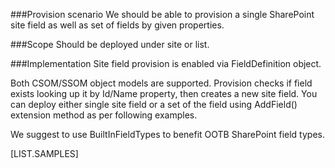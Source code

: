 ﻿<properties 
	pageTitle="FieldDefinition" 
    pageName="FieldDefinition"
    parentPageId="12771"
/>

###Provision scenario
We should be able to provision a single SharePoint site field as well as set of fields by given properties.

###Scope
Should be deployed under site or list.

###Implementation
Site field provision is enabled via FieldDefinition object.

Both CSOM/SSOM object models are supported. Provision checks if field exists looking up it by Id/Name property, then creates a new site field. You can deploy either single site field or a set of the field using AddField() extension method as per following examples.

We suggest to use BuiltInFieldTypes to benefit OOTB SharePoint field types.

[LIST.SAMPLES]